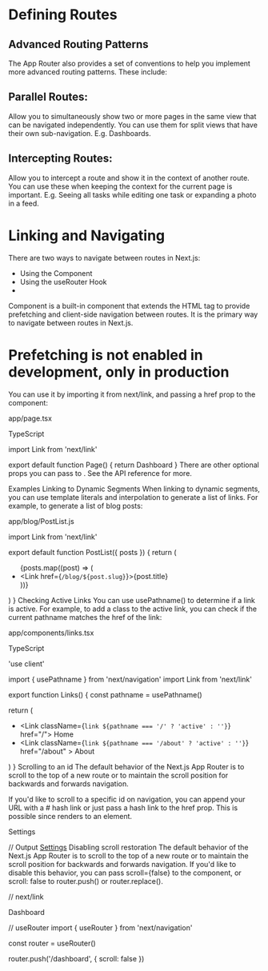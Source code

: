 <h1 style={color:red}>Defining Routes</h1>
<h2>Advanced Routing Patterns</h2>
The App Router also provides a set of conventions to help you implement more advanced routing patterns. These include:

<h2>Parallel Routes:</h2> Allow you to simultaneously show two or more pages in the same view that can be navigated independently. You can use them for split views that have their own sub-navigation. E.g. Dashboards.

<h2>Intercepting Routes:</h2> Allow you to intercept a route and show it in the context of another route. You can use these when keeping the context for the current page is important. E.g. Seeing all tasks while editing one task or expanding a photo in a feed.


<h1>Linking and Navigating</h1>
There are two ways to navigate between routes in Next.js:
<ul>
<li>Using the <Link> Component</li>
<li>Using the useRouter Hook<li>
</ul>

<Link> Component
<Link> is a built-in component that extends the HTML <a> tag to provide prefetching and client-side navigation between routes. It is the primary way to navigate between routes in Next.js.















<h1>Prefetching is not enabled in development, only in production</h1>

You can use it by importing it from next/link, and passing a href prop to the component:

app/page.tsx

TypeScript

import Link from 'next/link'
 
export default function Page() {
  return <Link href="/dashboard">Dashboard</Link>
}
There are other optional props you can pass to <Link>. See the API reference for more.

Examples
Linking to Dynamic Segments
When linking to dynamic segments, you can use template literals and interpolation to generate a list of links. For example, to generate a list of blog posts:

app/blog/PostList.js

import Link from 'next/link'
 
export default function PostList({ posts }) {
  return (
    <ul>
      {posts.map((post) => (
        <li key={post.id}>
          <Link href={`/blog/${post.slug}`}>{post.title}</Link>
        </li>
      ))}
    </ul>
  )
}
Checking Active Links
You can use usePathname() to determine if a link is active. For example, to add a class to the active link, you can check if the current pathname matches the href of the link:

app/components/links.tsx

TypeScript

'use client'
 
import { usePathname } from 'next/navigation'
import Link from 'next/link'
 
export function Links() {
  const pathname = usePathname()
 
  return (
    <nav>
      <ul>
        <li>
          <Link className={`link ${pathname === '/' ? 'active' : ''}`} href="/">
            Home
          </Link>
        </li>
        <li>
          <Link
            className={`link ${pathname === '/about' ? 'active' : ''}`}
            href="/about"
          >
            About
          </Link>
        </li>
      </ul>
    </nav>
  )
}
Scrolling to an id
The default behavior of the Next.js App Router is to scroll to the top of a new route or to maintain the scroll position for backwards and forwards navigation.

If you'd like to scroll to a specific id on navigation, you can append your URL with a # hash link or just pass a hash link to the href prop. This is possible since <Link> renders to an <a> element.


<Link href="/dashboard#settings">Settings</Link>
 
// Output
<a href="/dashboard#settings">Settings</a>
Disabling scroll restoration
The default behavior of the Next.js App Router is to scroll to the top of a new route or to maintain the scroll position for backwards and forwards navigation. If you'd like to disable this behavior, you can pass scroll={false} to the <Link> component, or scroll: false to router.push() or router.replace().


// next/link
<Link href="/dashboard" scroll={false}>
  Dashboard
</Link>

// useRouter
import { useRouter } from 'next/navigation'
 
const router = useRouter()
 
router.push('/dashboard', { scroll: false })
